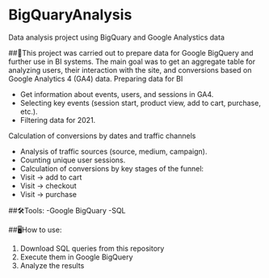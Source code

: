 # BigQuaryAnalysis
Data analysis project using BigQuary and Google Analystics data

##📌This project was carried out to prepare data for Google BigQuery and further use in BI systems. The main goal was to get an aggregate table for analyzing users, their interaction with the site, and conversions based on Google Analytics 4 (GA4) data.
Preparing data for BI 
- Get information about events, users, and sessions in GA4. 
- Selecting key events (session start, product view, add to cart, purchase, etc.). 
- Filtering data for 2021.

Calculation of conversions by dates and traffic channels 
- Analysis of traffic sources (source, medium, campaign). 
- Counting unique user sessions. 
- Calculation of conversions by key stages of the funnel: 
 - Visit → add to cart 
 - Visit → checkout 
 - Visit → purchase
   
##🛠️Tools:
-Google BigQuary
-SQL

##🖥️How to use:
1. Download SQL queries from this repository  
2. Execute them in Google BigQuery  
3. Analyze the results


